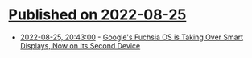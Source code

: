 # [Published on 2022-08-25](index.md)

* [2022-08-25, 20:43:00](https://tech.slashdot.org/story/22/08/25/1856206/googles-fuchsia-os-is-taking-over-smart-displays-now-on-its-second-device?utm_source=rss1.0mainlinkanon&utm_medium=feed) - [Google's Fuchsia OS is Taking Over Smart Displays, Now on Its Second Device](https://tech.slashdot.org/story/22/08/25/1856206/googles-fuchsia-os-is-taking-over-smart-displays-now-on-its-second-device?utm_source=rss1.0mainlinkanon&utm_medium=feed)
